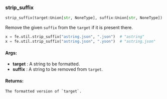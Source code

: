 

### strip_suffix
```python
strip_suffix(target:Union[str, NoneType], suffix:Union[str, NoneType]) -> Union[str, NoneType]
```
Remove the given `suffix` from the `target` if it is present there.

```python
x = fe.util.strip_suffix("astring.json", ".json")  # "astring"
x = fe.util.strip_suffix("astring.json", ".yson")  # "astring.json"
```


#### Args:

* **target** :  A string to be formatted.
* **suffix** :  A string to be removed from `target`.

#### Returns:
    The formatted version of `target`.